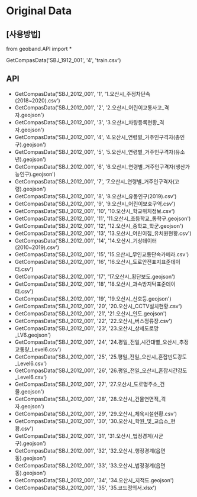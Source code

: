 # Original Data

## [사용방법]
from geoband.API import *


GetCompasData('SBJ_1912_001', '4', 'train.csv')

## API
- GetCompasData('SBJ_2012_001', '1', '1.오산시_주정차단속(2018~2020).csv')
- GetCompasData('SBJ_2012_001', '2', '2.오산시_어린이교통사고_격자.geojson')
- GetCompasData('SBJ_2012_001', '3', '3.오산시_차량등록현황_격자.geojson')
- GetCompasData('SBJ_2012_001', '4', '4.오산시_연령별_거주인구격자(총인구).geojson')
- GetCompasData('SBJ_2012_001', '5', '5.오산시_연령별_거주인구격자(유소년).geojson')
- GetCompasData('SBJ_2012_001', '6', '6.오산시_연령별_거주인구격자(생산가능인구).geojson')
- GetCompasData('SBJ_2012_001', '7', '7.오산시_연령별_거주인구격자(고령).geojson')
- GetCompasData('SBJ_2012_001', '8', '8.오산시_유동인구(2019).csv')
- GetCompasData('SBJ_2012_001', '9', '9.오산시_어린이보호구역.csv')
- GetCompasData('SBJ_2012_001', '10', '10.오산시_학교위치정보.csv')
- GetCompasData('SBJ_2012_001', '11', '11.오산시_초등학교_통학구.geojson')
- GetCompasData('SBJ_2012_001', '12', '12.오산시_중학교_학군.geojson')
- GetCompasData('SBJ_2012_001', '13', '13.오산시_어린이집_유치원현황.csv')
- GetCompasData('SBJ_2012_001', '14', '14.오산시_기상데이터(2010~2019).csv')
- GetCompasData('SBJ_2012_001', '15', '15.오산시_무인교통단속카메라.csv')
- GetCompasData('SBJ_2012_001', '16', '16.오산시_도로안전표지표준데이터.csv')
- GetCompasData('SBJ_2012_001', '17', '17.오산시_횡단보도.geojson')
- GetCompasData('SBJ_2012_001', '18', '18.오산시_과속방지턱표준데이터.csv')
- GetCompasData('SBJ_2012_001', '19', '19.오산시_신호등.geojson')
- GetCompasData('SBJ_2012_001', '20', '20.오산시_CCTV설치현황.csv')
- GetCompasData('SBJ_2012_001', '21', '21.오산시_인도.geojson')
- GetCompasData('SBJ_2012_001', '22', '22.오산시_버스정류장.csv')
- GetCompasData('SBJ_2012_001', '23', '23.오산시_상세도로망_LV6.geojson')
- GetCompasData('SBJ_2012_001', '24', '24.평일_전일,시간대별_오산시_추정교통량_Level6.csv')
- GetCompasData('SBJ_2012_001', '25', '25.평일_전일_오산시_혼잡빈도강도_Level6.csv')
- GetCompasData('SBJ_2012_001', '26', '26.평일_전일_오산시_혼잡시간강도_Level6.csv')
- GetCompasData('SBJ_2012_001', '27', '27.오산시_도로명주소_건물.geojson')
- GetCompasData('SBJ_2012_001', '28', '28.오산시_건물연면적_격자.geojson')
- GetCompasData('SBJ_2012_001', '29', '29.오산시_체육시설현황.csv')
- GetCompasData('SBJ_2012_001', '30', '30.오산시_학원_및_교습소_현황.csv')
- GetCompasData('SBJ_2012_001', '31', '31.오산시_법정경계(시군구).geojson')
- GetCompasData('SBJ_2012_001', '32', '32.오산시_행정경계(읍면동).geojson')
- GetCompasData('SBJ_2012_001', '33', '33.오산시_법정경계(읍면동).geojson')
- GetCompasData('SBJ_2012_001', '34', '34.오산시_지적도.geojson')
- GetCompasData('SBJ_2012_001', '35', '35.코드정의서.xlsx')
